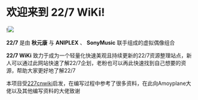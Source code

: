 # 欢迎来到 **22/7 WiKi**!

!![](https://pic.zzzhxxx.top/2021/07/06/bf1a8b8dbcc9e.JPG)

**22/7** 是由 **秋元康** 与 **ANIPLEX** 、 **SonyMusic** 联手组成的虚拟偶像组合

**22/7 WiKi** 致力于成为一个轻量化快速美观且持续更新的22/7资源整理站点，新人可以通过此网站快速了解22/7企划，老粉也可以再此快速找到自己想要的资源，帮助大家更好地了解22/7

本项目受[227cnwiki](http://227cnwiki.com)启发，在编写过程中参考了很多资料，在此向Amoyplane大佬以及其他编写资料的大佬致谢
